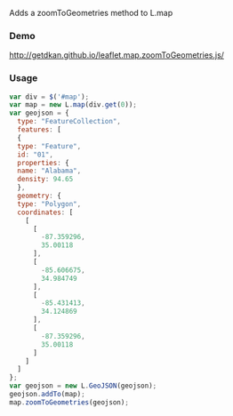Adds a zoomToGeometries method to L.map

### Demo

http://getdkan.github.io/leaflet.map.zoomToGeometries.js/

### Usage

```js
var div = $('#map');
var map = new L.map(div.get(0));
var geojson = {
  type: "FeatureCollection",
  features: [
  {
  type: "Feature",
  id: "01",
  properties: {
  name: "Alabama",
  density: 94.65
  },
  geometry: {
  type: "Polygon",
  coordinates: [
    [
      [
        -87.359296,
        35.00118
      ],
      [
        -85.606675,
        34.984749
      ],
      [
        -85.431413,
        34.124869
      ],
      [
        -87.359296,
        35.00118
      ]
    ]
  ]
};
var geojson = new L.GeoJSON(geojson);
geojson.addTo(map);
map.zoomToGeometries(geojson);
```
